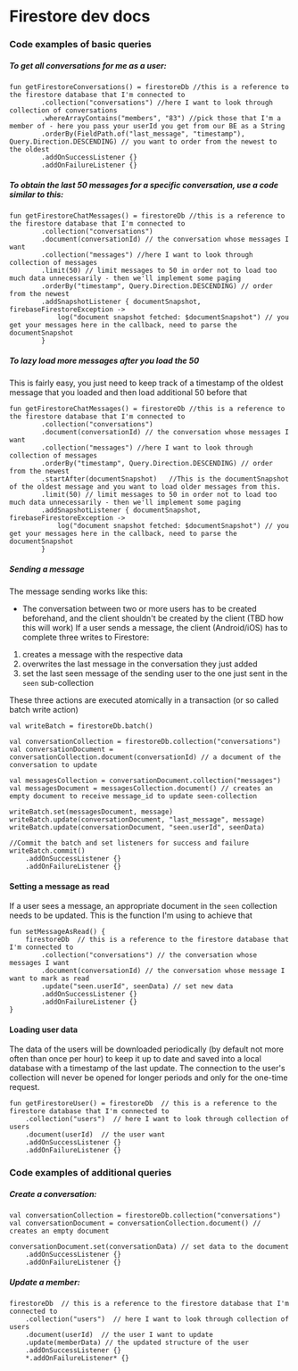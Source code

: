 # Firestore dev docs

### **Code examples of basic queries**

##### To get all conversations for me as a user:

```
fun getFirestoreConversations() = firestoreDb //this is a reference to the firestore database that I'm connected to
        .collection("conversations") //here I want to look through collection of conversations
        .whereArrayContains("members", "83") //pick those that I'm a member of - here you pass your userId you get from our BE as a String
        .orderBy(FieldPath.of("last_message", "timestamp"), Query.Direction.DESCENDING) // you want to order from the newest to the oldest
        .addOnSuccessListener {}
	    .addOnFailureListener {}
```
        
##### To obtain the last 50 messages for a specific conversation, use a code similar to this:

```
fun getFirestoreChatMessages() = firestoreDb //this is a reference to the firestore database that I'm connected to
        .collection("conversations") 
        .document(conversationId) // the conversation whose messages I want
        .collection("messages") //here I want to look through collection of messages
        .limit(50) // limit messages to 50 in order not to load too much data unnecessarily - then we'll implement some paging 
        .orderBy("timestamp", Query.Direction.DESCENDING) // order from the newest
        .addSnapshotListener { documentSnapshot, firebaseFirestoreException ->
            log("document snapshot fetched: $documentSnapshot") // you get your messages here in the callback, need to parse the documentSnapshot
        }
```

##### To lazy load more messages after you load the 50

This is fairly easy, you just need to keep track of a timestamp of the oldest message that you loaded and then load additional 50 before that

```
fun getFirestoreChatMessages() = firestoreDb //this is a reference to the firestore database that I'm connected to
        .collection("conversations") 
        .document(conversationId) // the conversation whose messages I want
        .collection("messages") //here I want to look through collection of messages
        .orderBy("timestamp", Query.Direction.DESCENDING) // order from the newest
        .startAfter(documentSnapshot)	//This is the documentSnapshot of the oldest message and you want to load older messages from this. 
        .limit(50) // limit messages to 50 in order not to load too much data unnecessarily - then we'll implement some paging 
        .addSnapshotListener { documentSnapshot, firebaseFirestoreException ->
            log("document snapshot fetched: $documentSnapshot") // you get your messages here in the callback, need to parse the documentSnapshot
        }
```
        
##### Sending a message

The message sending works like this:
 - The conversation between two or more users has to be created beforehand, and the client shouldn't be created by the client (TBD how this will work)
If a user sends a message, the client (Android/iOS) has to complete three writes to Firestore:
 1) creates a message with the respective data
 2) overwrites the last message in the conversation they just added 
 3) set the last seen message of the sending user to the one just sent in the `seen` sub-collection 

These three actions are executed atomically in a transaction (or so called batch write action)
```
val writeBatch = firestoreDb.batch()

val conversationCollection = firestoreDb.collection("conversations")
val conversationDocument = conversationCollection.document(conversationId) // a document of the conversation to update

val messagesCollection = conversationDocument.collection("messages")
val messagesDocument = messagesCollection.document() // creates an empty document to receive message_id to update seen-collection

writeBatch.set(messagesDocument, message)
writeBatch.update(conversationDocument, "last_message", message)
writeBatch.update(conversationDocument, "seen.userId", seenData)
	
//Commit the batch and set listeners for success and failure
writeBatch.commit()						
    .addOnSuccessListener {}
    .addOnFailureListener {}
```

#### Setting a message as read
If a user sees a message, an appropriate document in the `seen` collection needs to be updated.
This is the function I'm using to achieve that
```
fun setMessageAsRead() { 
    firestoreDb  // this is a reference to the firestore database that I'm connected to
        .collection("conversations") // the conversation whose messages I want
        .document(conversationId) // the conversation whose message I want to mark as read
        .update("seen.userId", seenData) // set new data
        .addOnSuccessListener {}
        .addOnFailureListener {}
}
```

#### Loading user data

The data of the users will be downloaded periodically (by default not more often than once per hour) to keep it up to date and saved into a local database with a timestamp of the last update.
The connection to the user's collection will never be opened for longer periods and only for the one-time request.

```
fun getFirestoreUser() = firestoreDb  // this is a reference to the firestore database that I'm connected to
    .collection("users")  // here I want to look through collection of users
    .document(userId)  // the user want
    .addOnSuccessListener {}
    .addOnFailureListener {}
```

### **Code examples of additional queries**

##### Create a conversation:
``` 
val conversationCollection = firestoreDb.collection("conversations")
val conversationDocument = conversationCollection.document() // creates an empty document 

conversationDocument.set(conversationData) // set data to the document
    .addOnSuccessListener {}
	.addOnFailureListener {}
```

##### Update a member:
```
firestoreDb  // this is a reference to the firestore database that I'm connected to
    .collection("users")  // here I want to look through collection of users
    .document(userId)  // the user I want to update
    .update(memberData) // the updated structure of the user
    .addOnSuccessListener {}
    *.addOnFailureListener* {}
```